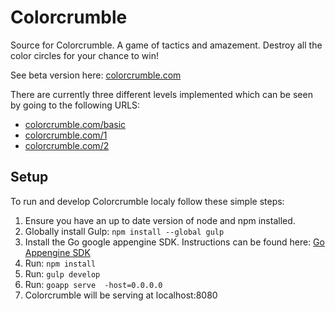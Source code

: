 Colorcrumble
=============
Source for Colorcrumble. A game of tactics and amazement. Destroy all the color circles for your chance to win!

See beta version here: [colorcrumble.com](http://colorcrumble.com) 

There are currently three different levels implemented which can be seen by going to the following URLS:
 - [colorcrumble.com/basic](http://colorcrumble.com/basic) 
 - [colorcrumble.com/1](http://colorcrumble.com/1) 
 - [colorcrumble.com/2](http://colorcrumble.com/2) 

Setup 
-----------
To run and develop Colorcrumble localy follow these simple steps:

1. Ensure you have an up to date version of node and npm installed.
2. Globally install Gulp: `npm install --global gulp`
3. Install the Go google appengine SDK. Instructions can be found here: [Go Appengine SDK](https://cloud.google.com/appengine/downloads#Google_App_Engine_SDK_for_Go)
4. Run: `npm install`
5. Run: `gulp develop`
5. Run: `goapp serve  -host=0.0.0.0`
6. Colorcrumble will be serving at localhost:8080

